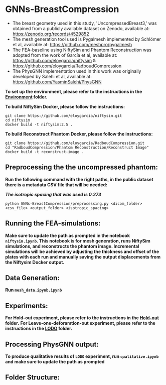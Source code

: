 # GNNs-BreastCompression

- The breast geometry used in this study, 'UncompressedBreast3,' was obtained from a publicly available dataset on Zenodo, available at: https://zenodo.org/records/4529852
- The mesh generation tool used is Pygalmesh implemented by Schlömer et al, available at: https://github.com/meshpro/pygalmesh
- The FEA-baseline using NiftySim and Phantom Reconstruction was adopted from the work of García et al, available at: https://github.com/eloygarcia/niftysim & https://github.com/eloygarcia/RadboudCompression
- The PhysGNN implementation used in this work was originally developed by Salehi et al, available at: https://github.com/YasminSalehi/PhysGNN


**To set up the environment, please refer to the instructions in the [Environment](./Environment) folder.**

**To build NiftySim Docker, please follow the instructions:**

```
git clone https://github.com/eloygarcia/niftysim.git
cd niftysim
docker build -t niftysim:2.5 .
```

**To build Reconstruct Phantom Docker, please follow the instructions:**

```
git clone https://github.com/eloygarcia/RadboudCompression.git
cd "RadboudCompression/Phantom Reconstruction/Reconstruct Image"
docker build -t reconstruct-image .
```

## Preprocessing the the uncompressed phantom:

**Run the following command with the right paths, in the public dataset there is a metadata CSV file that will be needed:**

***The isotropic spacing that was used is 0.273***

`python GNNs-BreastCompression/preprocessing.py <dicom_folder> <csv_file> <output_folder> <isotropic_spacing>`

## Running the FEA-simulations:
**Make sure to update the path as prompted in the notebook `niftysim.ipynb`. This notebook is for mesh generation, runs NiftySim simulations, and reconstructs the phantom image. Incremental simulations will be achieved by adjusting the thickness and offset of the plates with each run and manually saving the output displacements from the Niftysim Docker output.**

## Data Generation:
**Run `mesh_data.ipynb.ipynb`**

## Experiments:
**For Hold-out experiment, please refer to the instructions in the [Hold-out](./Hold-out) folder.**
**For Leave-one-deforamtion-out experiment, please refer to the instructions in the [LODO](./LODO) folder.**

## Processing PhysGNN output:
**To produce qualitative results of `LODO` experiment, run `qualitative.ipynb` and make sure to update the path as prompted**

## Folder Structure:
